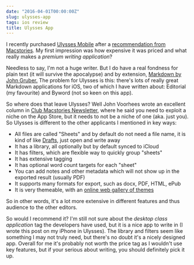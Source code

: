 ```yaml
---
date: "2016-04-01T00:00:00Z"
slug: ulysses-app
tags: ios review
title: Ulysses App
---
```


I recently purchased [Ulysses Mobile](https://geo.itunes.apple.com/ie/app/ulysses-mobile/id950335311?mt=8&uo=4&at=1001l4PJ) after a [recommendation from Macstories](https://www.macstories.net/reviews/review-ulysses-2-5-for-ipad-and-now-iphone/). My first impression was how expensive it was priced and what really makes a _premium writing application_?

Needless to say, I'm not a huge writer. But I do have a real fondness for plain text (it will survive the apocalypse) and by extension, [Markdown by John Gruber.](https://daringfireball.net/projects/markdown/) The problem for Ulysses is this: there's lots of really great Markdown applications for iOS, two of which I have written about: Editorial (my favourite) and Byword (not so keen on this app).

So where does that leave Ulysses? Well John Voorhees wrote an excellent column in [Club Macstories Newsletter](https://www.macstories.net/club/), where he said you need to exploit a niche on the App Store, but it needs to not be a niche of one (aka. just you). So Ulysses is different to the other applicants I mentioned in key ways:

- All files are called "Sheets" and by default do not need a file name, it is kind of like [Drafts](https://geo.itunes.apple.com/ie/app/drafts-4-quickly-capture-notes/id905337691?mt=8&uo=4&at=1001l4PJ), just open and write away
- It has a library, all optionally but by default synced to iCloud 
- It has filters, which are flexible way to quickly group "sheets"
- It has extensive tagging 
- It has optional word count targets for each "sheet"
- You can add notes and other metadata which will not show up in the exported result (usually PDF)
- It supports many formats for export, such as docx, PDF, HTML, ePub
- It is very themeable, with an [online web gallery of themes](http://styles.ulyssesapp.com/)

So in other words, it's a lot more extensive in different features and thus audience to the other editors. 

So would I recommend it? I'm still not sure about the _desktop class application_ tag the developers have used, but it is a nice app to write in (I wrote this post on my iPhone in Ulysses). The library and filters seem like something I may not truly need, but there's no doubt it's a nicely designed app. Overall for me it's probably not worth the price tag as I wouldn't use key features, but if your serious about writing, you should definitely pick it up.
